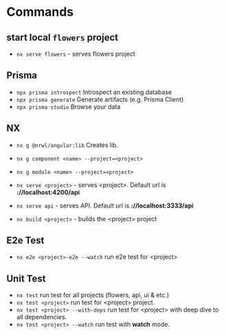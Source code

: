 # Commands

## start local `flowers` project

- `nx serve flowers` - serves flowers project

## Prisma

- `npx prisma introspect` Introspect an existing database
- `npx prisma generate` Generate artifacts (e.g. Prisma Client)
- `npx prisma studio` Browse your data

## NX

- `nx g @nrwl/angular:lib` Creates lib.
- `nx g component <name> --project=<project>`
- `nx g module <name> --project=<project>`

- `nx serve <project>` - serves \<project\>. Default url is **://localhost:4200/api**
- `nx serve api` - serves API. Default url is **://localhost:3333/api**

- `nx build <project>` - builds the \<project\> project

## E2e Test

- `nx e2e <project>-e2e --watch` run e2e test for \<project\>

## Unit Test

- `nx test` run test for all projects (flowers, api, ui & etc.)
- `nx test <project>` run test for \<project\> project.
- `nx test <project> --with-deps` run test for \<project\> with deep dive to all dependencies.
- `nx test <project> --watch` run test with **watch** mode.
